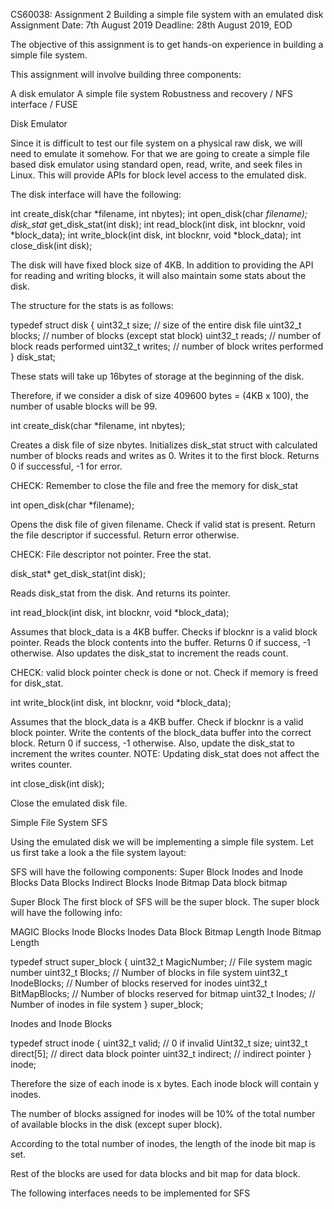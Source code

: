 CS60038: Assignment 2
Building a simple file system with an emulated disk
Assignment Date: 7th August 2019
Deadline: 28th August 2019, EOD

The objective of this assignment is to get hands-on experience in building a simple file system.


This assignment will involve building three components:

A disk emulator
A simple file system
Robustness and recovery / NFS interface / FUSE


Disk Emulator

Since it is difficult to test our file system on a physical raw disk, we will need to emulate it somehow. For that we are going to create a simple file based disk emulator using standard open, read, write, and seek files in Linux. This will provide APIs for block level access to the emulated disk.

The disk interface will have the following:


int create_disk(char *filename, int nbytes);
int open_disk(char *filename);
disk_stat* get_disk_stat(int disk);
int read_block(int disk, int blocknr, void *block_data);
int write_block(int disk, int blocknr, void *block_data);
int close_disk(int disk);






The disk will have fixed block size of 4KB. In addition to providing the API for reading and writing blocks, it will also maintain some stats about the disk.


The structure for the stats is as follows:

typedef struct disk {
    uint32_t size; // size of the entire disk file
    uint32_t blocks; // number of blocks (except stat block)
    uint32_t reads; // number of block reads performed
    uint32_t writes; // number of block writes performed
} disk_stat;


These stats will take up 16bytes of storage at the beginning of the disk.

Therefore, if we consider a disk of size 409600 bytes = (4KB x 100), the number of usable blocks will be 99.


int create_disk(char *filename, int nbytes);

Creates a disk file of size nbytes. Initializes disk_stat struct with calculated number of blocks reads and writes as 0. Writes it to the first block. Returns 0 if successful, -1 for error.

CHECK: Remember to close the file and free the memory for disk_stat 


int open_disk(char *filename);

Opens the disk file of given filename. Check if valid stat is present. Return the file descriptor if successful. Return error otherwise.

CHECK: File descriptor not pointer. Free the stat.


disk_stat* get_disk_stat(int disk);

Reads disk_stat from the disk. And returns its pointer.








int read_block(int disk, int blocknr, void *block_data);

Assumes that block_data is a 4KB buffer. Checks if blocknr is a valid block pointer. Reads the block contents into the buffer. Returns 0 if success, -1 otherwise. Also updates the disk_stat to increment the reads count.

CHECK: valid block pointer check is done or not. Check if memory is freed for disk_stat.

int write_block(int disk, int blocknr, void *block_data);

Assumes that the block_data is a 4KB buffer. Check if blocknr is a valid block pointer. Write the contents of the block_data buffer into the correct block. Return 0 if success, -1 otherwise. Also, update the disk_stat to increment the writes counter.
NOTE: Updating disk_stat does not affect the writes counter.


int close_disk(int disk);

Close the emulated disk file.



Simple File System SFS

Using the emulated disk we will be implementing a simple file system. Let us first take a look a the file system layout:

SFS will have the following components:
Super Block
Inodes and Inode Blocks
Data Blocks
Indirect Blocks
Inode Bitmap
Data block bitmap

Super Block
The first block of SFS will be the super block.
The super block will have the following info:

MAGIC
Blocks
Inode Blocks
Inodes
Data Block Bitmap Length
Inode Bitmap Length

typedef struct super_block {
uint32_t MagicNumber;   // File system magic number
	uint32_t Blocks;    	// Number of blocks in file system
	uint32_t InodeBlocks;   // Number of blocks reserved for inodes
	uint32_t BitMapBlocks;  // Number of blocks reserved for bitmap
	uint32_t Inodes;    	// Number of inodes in file system
} super_block;


Inodes and Inode Blocks

typedef struct inode {
	uint32_t valid; // 0 if invalid
	Uint32_t size;
	uint32_t direct[5]; // direct data block pointer
	uint32_t indirect; // indirect pointer
} inode;

Therefore the size of each inode is x bytes. Each inode block will contain y inodes.

The number of blocks assigned for inodes will be 10% of the total number of available blocks in the disk (except super block).

According to the total number of inodes, the length of the inode bit map is set.

Rest of the blocks are used for data blocks and bit map for data block.















The following interfaces needs to be implemented for SFS


